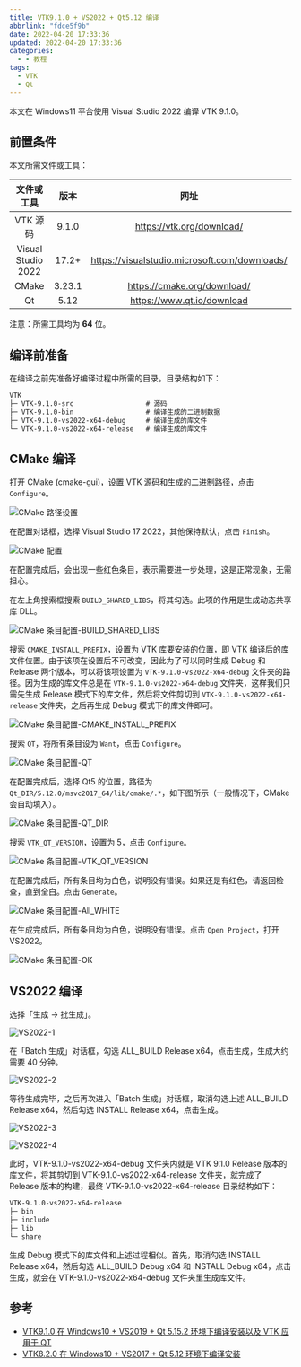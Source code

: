 ```yaml
---
title: VTK9.1.0 + VS2022 + Qt5.12 编译
abbrlink: "fdce5f9b"
date: 2022-04-20 17:33:36
updated: 2022-04-20 17:33:36
categories:
  - - 教程
tags:
  - VTK
  - Qt
---
```


本文在 Windows11 平台使用 Visual Studio 2022 编译 VTK 9.1.0。

<!-- more -->

## 前置条件

本文所需文件或工具：

|     文件或工具     |  版本  |                     网址                      |
| :----------------: | :----: | :-------------------------------------------: |
|      VTK 源码      | 9.1.0  |           https://vtk.org/download/           |
| Visual Studio 2022 | 17.2+  | https://visualstudio.microsoft.com/downloads/ |
|       CMake        | 3.23.1 |          https://cmake.org/download/          |
|         Qt         |  5.12  |          https://www.qt.io/download           |

注意：所需工具均为 **64** 位。

## 编译前准备

在编译之前先准备好编译过程中所需的目录。目录结构如下：

```txt
VTK
├─ VTK-9.1.0-src                  # 源码
├─ VTK-9.1.0-bin                  # 编译生成的二进制数据
├─ VTK-9.1.0-vs2022-x64-debug     # 编译生成的库文件
└─ VTK-9.1.0-vs2022-x64-release   # 编译生成的库文件
```

## CMake 编译

打开 CMake (cmake-gui)，设置 VTK 源码和生成的二进制路径，点击 `Configure`。

![CMake 路径设置](./cmake1.webp)

在配置对话框，选择 Visual Studio 17 2022，其他保持默认，点击 `Finish`。

![CMake 配置](./cmake2.webp)

在配置完成后，会出现一些红色条目，表示需要进一步处理，这是正常现象，无需担心。

在左上角搜索框搜索 `BUILD_SHARED_LIBS`，将其勾选。此项的作用是生成动态共享库 DLL。

![CMake 条目配置-BUILD_SHARED_LIBS](./cmake3.webp)

搜索 `CMAKE_INSTALL_PREFIX`，设置为 VTK 库要安装的位置，即 VTK 编译后的库文件位置。由于该项在设置后不可改变，因此为了可以同时生成 Debug 和 Release 两个版本，可以将该项设置为 `VTK-9.1.0-vs2022-x64-debug` 文件夹的路径。因为生成的库文件总是在 `VTK-9.1.0-vs2022-x64-debug` 文件夹，这样我们只需先生成 Release 模式下的库文件，然后将文件剪切到 `VTK-9.1.0-vs2022-x64-release` 文件夹，之后再生成 Debug 模式下的库文件即可。

![CMake 条目配置-CMAKE_INSTALL_PREFIX](./cmake4.webp)

搜索 `QT`，将所有条目设为 `Want`，点击 `Configure`。

![CMake 条目配置-QT](./cmake5.webp)

在配置完成后，选择 Qt5 的位置，路径为 `Qt_DIR/5.12.0/msvc2017_64/lib/cmake/.*`，如下图所示（一般情况下，CMake 会自动填入）。

![CMake 条目配置-QT_DIR](./cmake6.webp)

搜索 `VTK_QT_VERSION`，设置为 5，点击 `Configure`。

![CMake 条目配置-VTK_QT_VERSION](./cmake7.webp)

在配置完成后，所有条目均为白色，说明没有错误。如果还是有红色，请返回检查，直到全白。点击 `Generate`。

![CMake 条目配置-All_WHITE](./cmake8.webp)

在生成完成后，所有条目均为白色，说明没有错误。点击 `Open Project`，打开 VS2022。

![CMake 条目配置-OK](./cmake9.webp)

## VS2022 编译

选择「生成 -> 批生成」。

![VS2022-1](./vs1.webp)

在「Batch 生成」对话框，勾选 ALL_BUILD Release x64，点击生成，生成大约需要 40 分钟。

![VS2022-2](./vs2.webp)

等待生成完毕，之后再次进入「Batch 生成」对话框，取消勾选上述 ALL_BUILD Release x64，然后勾选 INSTALL Release x64，点击生成。

![VS2022-3](./vs3.webp)

![VS2022-4](./vs4.webp)

此时，VTK-9.1.0-vs2022-x64-debug 文件夹内就是 VTK 9.1.0 Release 版本的库文件，将其剪切到 VTK-9.1.0-vs2022-x64-release 文件夹，就完成了 Release 版本的构建，最终 VTK-9.1.0-vs2022-x64-release 目录结构如下：

```txt
VTK-9.1.0-vs2022-x64-release
├─ bin
├─ include
├─ lib
└─ share
```

生成 Debug 模式下的库文件和上述过程相似。首先，取消勾选 INSTALL Release x64，然后勾选 ALL_BUILD Debug x64 和 INSTALL Debug x64，点击生成，就会在 VTK-9.1.0-vs2022-x64-debug 文件夹里生成库文件。

## 参考

- [VTK9.1.0 在 Windows10 + VS2019 + Qt 5.15.2 环境下编译安装以及 VTK 应用于 QT](https://blog.csdn.net/qq_34499305/article/details/120774663)
- [VTK8.2.0 在 Windows10 + VS2017 + Qt 5.12 环境下编译安装](https://blog.csdn.net/annjeff/article/details/88597051)
